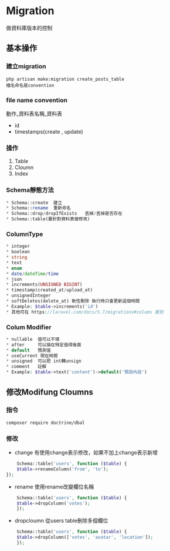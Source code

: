 # Migration
做資料庫版本的控制
##  基本操作


### 建立migration
    php artisan make:migration create_posts_table
    檔名命名是convention  
### file name convention
動作_資料表名稱_資料表
* id
* timestamps(create , update)

### 操作
1.  Table
2.  Cloumn
3.  Index 

### Schema靜態方法
```php
* Schema::create  建立
* Schema::rename  重新命名
* Schema::drop/dropIfExists   丟掉/丟掉是否存在
* Schema::table(要針對資料表做修改)
```

### ColumnType
```php
* integer
* boolean
* string
* text
* enum
* date/dateTime/time
* json
* increments(UNSIGNED BIGINT)
* timestamp(created_at/upload_at)
* unsignedInteger
* softDeletes(delete_at) 軟性刪除 執行時只會更新這個時間
* Example: $table->increments('id')
* 其他可在 https://laravel.com/docs/5.7/migrations#colums 看到
```

### Colum Modifier
```php
* nullable  值可以不填
* after     可以插在特定值得後面
* default   預測值
* useCurrent 現在時間
* unsigned  可以把 int轉unsign
* comment   註解
* Example: $table->text('content')->default('預設內容')
```

## 修改Modifung Cloumns
### 指令
    composer require doctrine/dbal

### 修改

*   change 
有使用change表示修改，如果不加上change表示新增

```php
    Schema::table('users', function ($table) {
    $table->renameColumn('from', 'to');
});
```



* rename
使用rename改變欄位名稱

```php
    Schema::table('users', function ($table) {
    $table->dropColumn('votes');
    });
```

* dropcloumn
從users table刪除多個欄位

```php
    Schema::table('users', function ($table) {
    $table->dropColumn(['votes', 'avatar', 'location']);
    });
```